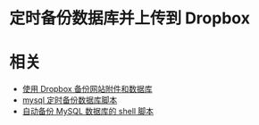 
# 定时备份数据库并上传到 Dropbox



# 相关

- [使用 Dropbox 备份网站附件和数据库](https://blog.fazero.me/2016/09/10/backup-vps-to-dropbox/)
- [mysql 定时备份数据库脚本](https://blog.csdn.net/zwhfyy/article/details/78115785)
- [自动备份 MySQL 数据库的 shell 脚本](https://blog.csdn.net/qq_35246620/article/details/55539259)


